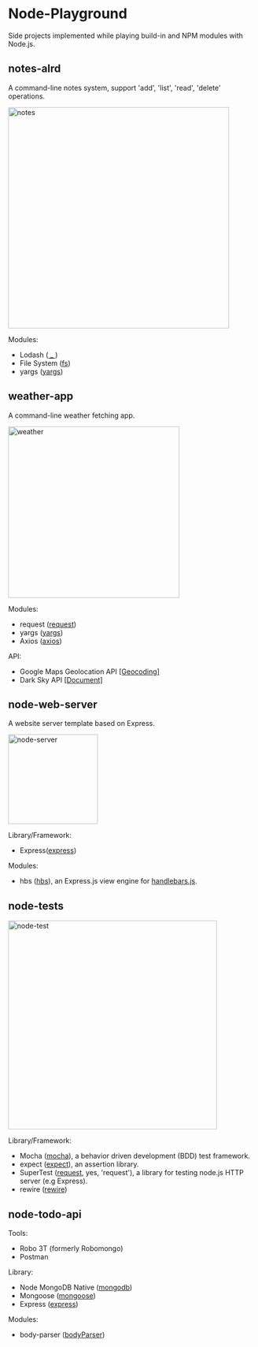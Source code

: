# Node-Playground

Side projects implemented while playing build-in and NPM modules with Node.js.

## notes-alrd

A command-line notes system, support 'add', 'list', 'read', 'delete' operations.

<img width="449" alt="notes" src="https://user-images.githubusercontent.com/20265633/37562134-bc2368e0-2a36-11e8-8ea9-53bd7bcf4af7.PNG">

Modules:
- Lodash ([ _ ](https://lodash.com/docs/4.17.5))
- File System ([fs](https://nodejs.org/api/fs.html#fs_file_system))
- yargs ([yargs](http://yargs.js.org/docs/))

## weather-app

A command-line weather fetching app.

<img width="348" alt="weather" src="https://user-images.githubusercontent.com/20265633/37582150-e23a2f50-2b21-11e8-946b-b6b1f90aeff5.PNG">

Modules:
- request ([request](https://www.npmjs.com/package/request#table-of-contents))
- yargs ([yargs](http://yargs.js.org/docs/))
- Axios ([axios](https://www.npmjs.com/package/axios#example))

API:
- Google Maps Geolocation API [[Geocoding]](https://developers.google.com/maps/documentation/geocoding/start)
- Dark Sky API [[Document]](https://darksky.net/dev/docs)

## node-web-server

A website server template based on Express.

<img width="182" alt="node-server" src="https://user-images.githubusercontent.com/20265633/37676424-48e68d8e-2c4e-11e8-947b-b852022dda2a.PNG">

Library/Framework:
- Express([express](https://expressjs.com/))

Modules:
- hbs ([hbs](https://www.npmjs.com/package/handlebars)), an Express.js view engine for [handlebars.js](https://github.com/wycats/handlebars.js).

## node-tests

<img width="424" alt="node-test" src="https://user-images.githubusercontent.com/20265633/37695248-511ba132-2ca4-11e8-9524-a9f8cb3a53aa.PNG">

Library/Framework:
- Mocha ([mocha](https://mochajs.org/#features)), a behavior driven development (BDD) test framework.
- expect ([expect](https://github.com/mjackson/expect#expect--)), an assertion library.
- SuperTest ([request](https://github.com/visionmedia/supertest#supertest---), yes, 'request'), a library for testing node.js HTTP server (e.g Express).
- rewire ([rewire](https://www.npmjs.com/package/rewire))

## node-todo-api

Tools:
- Robo 3T (formerly Robomongo)
- Postman

Library:
- Node MongoDB Native ([mongodb](http://mongodb.github.io/node-mongodb-native/2.2/api/))
- Mongoose ([mongoose](http://mongoosejs.com/docs/guide.html))
- Express ([express](https://expressjs.com/))

Modules:
- body-parser ([bodyParser](https://www.npmjs.com/package/body-parser))